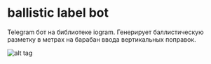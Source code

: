 # ballistic  label   bot

Telegram бот на библиотеке iogram.
Генерирует баллистическую разметку  в метрах на барабан ввода вертикальных поправок.

![alt tag](https://i.imgur.com/S9j8p9H.png)

